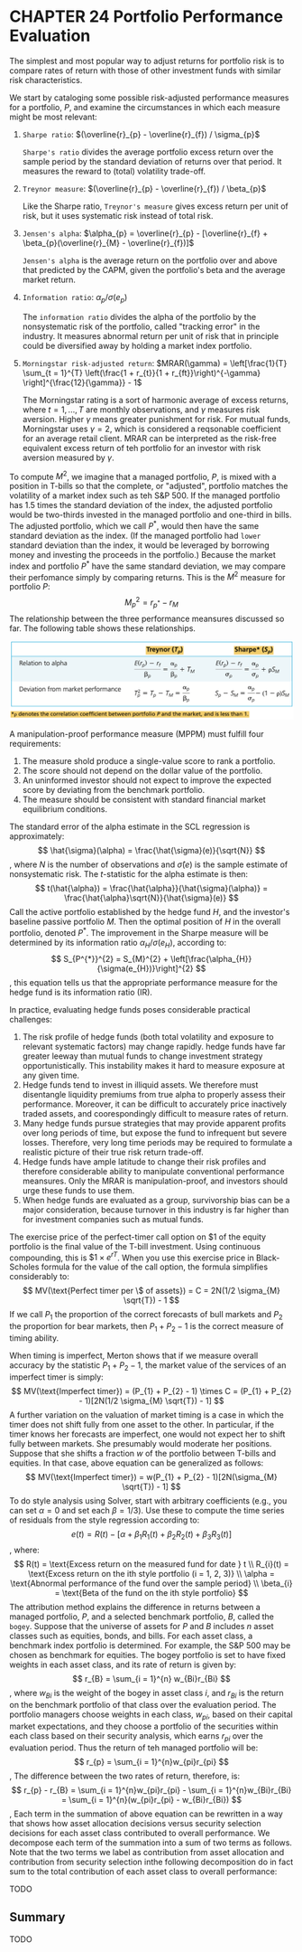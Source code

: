 # CHAPTER 24 Portfolio Performance Evaluation

The simplest and most popular way to adjust returns for portfolio risk is to compare rates of return with those of other investment funds with similar risk characteristics.

We start by cataloging some possible risk-adjusted performance measures for a portfolio, $P$, and examine the circumstances in which each measure might be most relevant:

1. `Sharpe ratio`: $(\overline{r}_{p} - \overline{r}_{f}) / \sigma_{p}$

   `Sharpe's ratio` divides the average portfolio excess return over the sample period by the standard deviation of returns over that period. It measures the reward to (total) volatility trade-off.

2. `Treynor measure`: $(\overline{r}_{p} - \overline{r}_{f}) / \beta_{p}$

   Like the Sharpe ratio, `Treynor's measure` gives excess return per unit of risk, but it uses systematic risk instead of total risk.

3. `Jensen's alpha`: $\alpha_{p} = \overline{r}_{p} - [\overline{r}_{f} + \beta_{p}(\overline{r}_{M} - \overline{r}_{f})]$

   `Jensen's alpha` is the average return on the portfolio over and above that predicted by the CAPM, given the portfolio's beta and the average market return.

4. `Information ratio`: $\alpha_{p} / \sigma(e_{p})$

   The `information ratio` divides the alpha of the portfolio by the nonsystematic risk of the portfolio, called "tracking error" in the industry. It measures abnormal return per unit of risk that in principle could be diversified away by holding a market index portfolio.

5. `Morningstar risk-adjusted return`: $MRAR(\gamma) = \left[\frac{1}{T} \sum_{t = 1}^{T} \left(\frac{1 + r_{t}}{1 + r_{ft}}\right)^{-\gamma} \right]^{\frac{12}{\gamma}} - 1$

   The Morningstar rating is a sort of harmonic average of excess returns, where $t = 1, ..., T$ are monthly observations, and $\gamma$ measures risk aversion. Higher $\gamma$ means greater punishment for risk. For mutual funds, Morningstar uses $\gamma = 2$, which is considered a reqsonable coefficient for an average retail client. MRAR can be interpreted as the risk-free equivalent excess return of teh portfolio for an investor with risk aversion measured by $\gamma$.

To compute $M^{2}$, we imagine that a managed portfolio, $P$, is mixed with a position in T-bills so that the complete, or "adjusted", portfolio matches the volatility of a market index such as teh S&P 500. If the managed portfolio has 1.5 times the standard deviation of the index, the adjusted portfolio would be two-thirds invested in the managed portfolio and one-third in bills. The adjusted portfolio, which we call $P^{*}$, would then have the same standard deviation as the index. (If the managed portfolio had `lower` standard deviation than the index, it would be leveraged by borrowing money and investing the proceeds in the portfolio.) Because the market index and portfolio $P^{*}$ have the same standard deviation, we may compare their perfomance simply by comparing returns. This is the $M^{2}$ measure for portfolio $P$:
$$
M_{p}^{2} = r_{p^{*}} - r_{M}
$$
The relationship between the three performance meansures discussed so far. The following table shows these relationships.

![TP_SP](res/TP_SP.png)

A manipulation-proof performance measure (MPPM) must fulfill four requirements:

1. The measure shold produce a single-value score to rank a portfolio.
2. The score should not depend on the dollar value of the portfolio.
3. An uninformed investor should not expect to improve the expected score by deviating from the benchmark portfolio.
4. The measure should be consistent with standard financial market equilibrium conditions.

The standard error of the alpha estimate in the SCL regression is approximately:
$$
\hat{\sigma}(\alpha) = \frac{\hat{\sigma}(e)}{\sqrt{N}}
$$
, where $N$ is the number of observations and $\hat{\sigma}(e)$ is the sample estimate of nonsystematic risk. The $t$-statistic for the alpha estimate is then:
$$
t(\hat{\alpha}) = \frac{\hat{\alpha}}{\hat{\sigma}(\alpha)} = \frac{\hat{\alpha}\sqrt{N}}{\hat{\sigma}(e)}
$$
Call the active portfolio established by the hedge fund $H$, and the investor's baseline passive portfolio $M$. Then the optimal position of $H$ in the overall portfolio, denoted $P^{*}$. The improvement in the Sharpe measure will be determined by its information ratio $\alpha_{H} / \sigma(e_{H})$, according to:
$$
S_{P^{*}}^{2} = S_{M}^{2} + \left[\frac{\alpha_{H}}{\sigma(e_{H})}\right]^{2}
$$
, this equation tells us that the appropriate performance measure for the hedge fund is its information ratio (IR).

In practice, evaluating hedge funds poses considerable practical challenges:

1. The risk profile of hedge funds (both total volatility and exposure to relevant systematic factors) may change rapidly. hedge funds have far greater leeway than mutual funds to change investment strategy opportunistically. This instability makes it hard to measure exposure at any given time.
2. Hedge funds tend to invest in illiquid assets. We therefore must disentangle liquidity premiums from true alpha to properly assess their performance. Moreover, it can be difficult to accurately price inactively traded assets, and coorespondingly difficult to measure rates of return.
3. Many hedge funds pursue strategies that may provide apparent profits over long periods of time, but expose the fund to infrequent but severe losses. Therefore, very long time periods may be required to formulate a realistic picture of their true risk return trade-off.
4. Hedge funds have ample latitude to change their risk profiles and therefore considerable ability to manipulate conventional performance meansures. Only the MRAR is manipulation-proof, and investors should urge these funds to use them.
5. When hedge funds are evaluated as a group, survivorship bias can be a major consideration, because turnover in this industry is far higher than for investment companies such as mutual funds.

The exercise price of the perfect-timer call option on $\$1$ of the equity portfolio is the final value of the T-bill investment. Using continuous compounding, this is $\$1 \times e^{rT}$. When you use this exercise price in Black-Scholes formula for the value of the call option, the formula simplifies considerably to:
$$
MV(\text{Perfect timer per \$ of assets}) = C = 2N(1/2 \sigma_{M} \sqrt{T}) - 1
$$
If we call $P_{1}$ the proportion of the correct forecasts of bull markets and $P_{2}$ the proportion for bear markets, then $P_{1} + P_{2} - 1$ is the correct measure of timing ability.

When timing is imperfect, Merton shows that if we measure overall accuracy by the statistic $P_{1} + P_{2} - 1$, the market value of the services of an imperfect timer is simply:
$$
MV(\text{Imperfect timer}) = (P_{1} + P_{2} - 1) \times C = (P_{1} + P_{2} - 1)[2N(1/2 \sigma_{M} \sqrt{T}) - 1]
$$
A further variation on the valuation of market timing is a case in which the timer does not shift fully from one asset to the other. In particular, if the timer knows her forecasts are imperfect, one would not expect her to shift fully between markets. She presumably would moderate her positions. Suppose that she shifts a fraction $w$ of the portfolio between T-bills and equities. In that case, above equation can be generalized as follows:
$$
MV(\text{Imperfect timer}) = w(P_{1} + P_{2} - 1)[2N(\sigma_{M} \sqrt{T}) - 1]
$$
To do style analysis using Solver, start with arbitrary coefficients (e.g., you can set $\alpha = 0$ and set each $\beta = 1/3$). Use these to compute the time series of residuals from the style regression according to:
$$
e(t) = R(t) - [\alpha + \beta_{1}R_{1}(t) + \beta_{2}R_{2}(t) + \beta_{3}R_{3}(t)]
$$
, where:
$$
R(t) = \text{Excess return on the measured fund for date } t \\
R_{i}(t) = \text{Excess return on the ith style portfolio (i = 1, 2, 3)} \\
\alpha = \text{Abnormal performance of the fund over the sample period} \\
\beta_{i} = \text{Beta of the fund on the ith style portfolio}
$$
The attribution method explains the difference in returns between a managed portfolio, $P$, and a selected benchmark portfolio, $B$, called the `bogey`. Suppose that the universe of assets for $P$ and $B$ includes $n$ asset classes such as equities, bonds, and bills. For each asset class, a benchmark index portfolio is determined. For example, the S&P 500 may be chosen as benchmark for equities. The bogey portfolio is set to have fixed weights in each asset class, and its rate of return is given by:
$$
r_{B} = \sum_{i = 1}^{n} w_{Bi}r_{Bi}
$$
, where $w_{Bi}$ is the weight of the bogey in asset class $i$, and $r_{Bi}$ is the return on the benchmark portfolio of that class over the evaluation period. The portfolio managers choose weights in each class, $w_{pi}$, based on their capital market expectations, and they choose a portfolio of the securities within each class based on their security analysis, which earns $r_{pi}$ over the evaluation period. Thus the return of teh managed portfolio will be:
$$
r_{p} = \sum_{i = 1}^{n}w_{pi}r_{pi}
$$
, The difference between the two rates of return, therefore, is:
$$
r_{p} - r_{B} = \sum_{i = 1}^{n}w_{pi}r_{pi} - \sum_{i = 1}^{n}w_{Bi}r_{Bi} = \sum_{i = 1}^{n}(w_{pi}r_{pi} - w_{Bi}r_{Bi})
$$
, Each term in the summation of above equation can be rewritten in a way that shows how asset allocation decisions versus security selection decisions for each asset class contributed to overall performance. We decompose each term of the summation into a sum of two terms as follows. Note that the two terms we label as contribution from asset allocation and contribution from security selection inthe following decomposition do in fact sum to the total contribution of each asset class to overall performance:

TODO



## Summary

TODO



